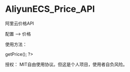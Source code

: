 AliyunECS_Price_API
===================

阿里云价格API

配置 --> 价格


使用方法：

<?php

require_once "ecs.price.class.php";

$price=new ecsPrice(2,2560,230,5,null); //从左到右: CPU（核）/内存（Mb）/数据盘（Gb）/带宽（mbps）

echo $price->getPrice();
?>

授权：
MIT自由使用协议。但这是个人项目，使用者自负风险。
